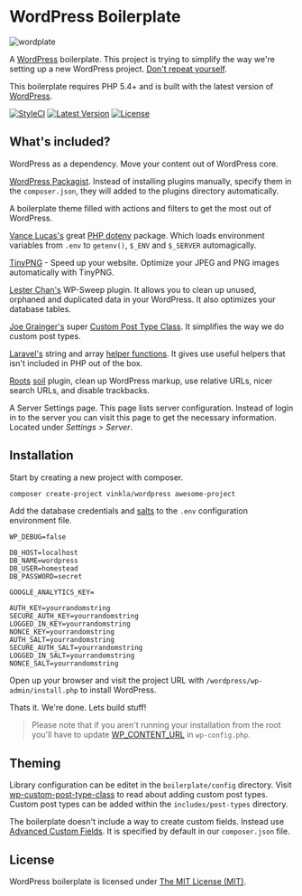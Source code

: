WordPress Boilerplate
=====================

![wordplate](https://cloud.githubusercontent.com/assets/499192/7115057/a50304e2-e1e4-11e4-8676-979281d2dca5.png)

A [WordPress](https://github.com/WordPress/WordPress) boilerplate. This project is trying to simplify the way we're setting up a new WordPress project. [Don't repeat yourself](http://en.wikipedia.org/wiki/Don't_repeat_yourself).

This boilerplate requires PHP 5.4+ and is built with the latest version of [WordPress](https://github.com/WordPress/WordPress).

[![StyleCI](https://styleci.io/repos/13329845/shield?style=flat)](https://styleci.io/repos/13329845)
[![Latest Version](https://img.shields.io/github/release/vinkla/wordpress.svg?style=flat)](https://github.com/vinkla/wordpress/releases)
[![License](https://img.shields.io/packagist/l/vinkla/wordpress.svg?style=flat)](https://packagist.org/packages/vinkla/wordpress)

## What's included?

WordPress as a dependency. Move your content out of WordPress core.

[WordPress Packagist](http://wpackagist.org/). Instead of installing plugins manually, specify them in the `composer.json`, they will added to the plugins directory automatically.

A boilerplate theme filled with actions and filters to get the most out of WordPress.

[Vance Lucas's](https://github.com/vlucas) great [PHP dotenv](https://github.com/vlucas/phpdotenv) package. Which loads environment variables from `.env` to `getenv()`, `$_ENV` and `$_SERVER` automagically.

[TinyPNG](https://wordpress.org/plugins/tiny-compress-images/) - Speed up your website. Optimize your JPEG and PNG images automatically with TinyPNG.

[Lester Chan's](https://github.com/lesterchan) WP-Sweep plugin. It allows you to clean up unused, orphaned and duplicated data in your WordPress. It also optimizes your database tables.

[Joe Grainger's](https://github.com/jjgrainger) super [Custom Post Type Class](https://github.com/jjgrainger/wp-custom-post-type-class). It simplifies the way we do custom post types.

[Laravel's](http://laravel.com/) string and array [helper functions](http://laravel.com/docs/master/helpers). It gives use useful helpers that isn't included in PHP out of the box.

[Roots](https://github.com/roots) [soil](https://github.com/roots/soil) plugin, clean up WordPress markup, use relative URLs, nicer search URLs, and disable trackbacks.

A Server Settings page. This page lists server configuration. Instead of login in to the server you can visit this page to get the necessary information. Located under *Settings > Server*.

## Installation
Start by creating a new project with composer.

```bash
composer create-project vinkla/wordpress awesome-project
```

Add the database credentials and [salts](https://api.wordpress.org/secret-key/1.1/salt) to the `.env` configuration environment file.
```
WP_DEBUG=false

DB_HOST=localhost
DB_NAME=wordpress
DB_USER=homestead
DB_PASSWORD=secret

GOOGLE_ANALYTICS_KEY=

AUTH_KEY=yourrandomstring
SECURE_AUTH_KEY=yourrandomstring
LOGGED_IN_KEY=yourrandomstring
NONCE_KEY=yourrandomstring
AUTH_SALT=yourrandomstring
SECURE_AUTH_SALT=yourrandomstring
LOGGED_IN_SALT=yourrandomstring
NONCE_SALT=yourrandomstring
```

Open up your browser and visit the project URL with `/wordpress/wp-admin/install.php` to install WordPress.

Thats it. We're done. Lets build stuff!

> Please note that if you aren't running your installation from the root you'll have to update [WP_CONTENT_URL](wp-config.php) in `wp-config.php`.

## Theming
Library configuration can be editet in the `boilerplate/config` directory. Visit [wp-custom-post-type-class](https://github.com/jjgrainger/wp-custom-post-type-class) to read about adding custom post types. Custom post types can be added within the `includes/post-types` directory.

The boilerplate doesn't include a way to create custom fields. Instead use [Advanced Custom Fields](http://www.advancedcustomfields.com/). It is specified by default in our `composer.json` file.

## License

WordPress boilerplate is licensed under [The MIT License (MIT)](LICENSE).
